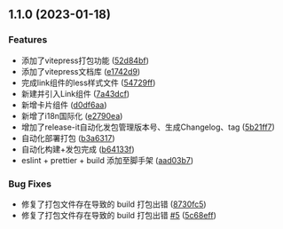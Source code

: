 

## 1.1.0 (2023-01-18)


### Features

* 添加了vitepress打包功能 ([52d84bf](https://github.com/ChaiMayor/hview-ui/commit/52d84bf361c4ccfe891e691ea77231dc1ffd87d7))
* 添加了vitepress文档库 ([e1742d9](https://github.com/ChaiMayor/hview-ui/commit/e1742d93ea9ff1007b5ad66f8e11e747321322a2))
* 完成link组件的less样式文件 ([54729ff](https://github.com/ChaiMayor/hview-ui/commit/54729ffdf0a87a506e5780cc1ae4023dff44ae7d))
* 新建并引入Link组件 ([7a43dcf](https://github.com/ChaiMayor/hview-ui/commit/7a43dcfd81b8b6a250468132cdfd9c166c82e7a2))
* 新增卡片组件 ([d0df6aa](https://github.com/ChaiMayor/hview-ui/commit/d0df6aa193894961819640b231fcc8a78dcfb51c))
* 新增了i18n国际化 ([e2790ea](https://github.com/ChaiMayor/hview-ui/commit/e2790eac2e778b4e90f1d5d124c95c41aac01819))
* 增加了release-it自动化发包管理版本号、生成Changelog、tag ([5b21ff7](https://github.com/ChaiMayor/hview-ui/commit/5b21ff7f2ded70cc393ee4d073ebe6782bef924e))
* 自动化部署打包 ([b3a6317](https://github.com/ChaiMayor/hview-ui/commit/b3a6317b7378c497f8e8e506adb49f555ab94ce2))
* 自动化构建+发包完成 ([b64133f](https://github.com/ChaiMayor/hview-ui/commit/b64133fd80832a9402ad6c704680c7879c2714c8))
* eslint + prettier + build 添加至脚手架 ([aad03b7](https://github.com/ChaiMayor/hview-ui/commit/aad03b705dd3cada14463728787aa0393ef42e79))


### Bug Fixes

* 修复了打包文件存在导致的 build 打包出错 ([8730fc5](https://github.com/ChaiMayor/hview-ui/commit/8730fc560bda61128eeaf93e12e8b18618b8d73f))
* 修复了打包文件存在导致的 build 打包出错 [#5](https://github.com/ChaiMayor/hview-ui/issues/5) ([5c68eff](https://github.com/ChaiMayor/hview-ui/commit/5c68efff2b7992420fe703e6979204b8eb6aa093))